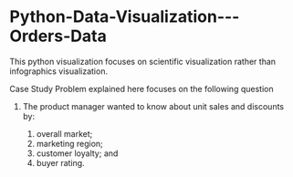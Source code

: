 # Python-Data-Visualization---Orders-Data
This python visualization focuses on scientific visualization rather than infographics visualization.

Case Study Problem explained here focuses on the following question

1. The product manager wanted to know about unit sales and discounts by:

    1. overall market;
    2. marketing region;
    3. customer loyalty; and
    4. buyer rating.
